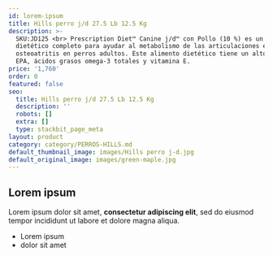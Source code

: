 ```yaml
---
id: lorem-ipsum
title: Hills perro j/d 27.5 Lb 12.5 Kg
description: >-
  SKU:JD125 <br> Prescription Diet™ Canine j/d™ con Pollo (10 %) es un alimento
  dietético completo para ayudar al metabolismo de las articulaciones en caso de
  osteoatritis en perros adultos. Este alimento dietético tiene un alto nivel de
  EPA, ácidos grasos omega-3 totales y vitamina E.
price: '1,760'
order: 0
featured: false
seo:
  title: Hills perro j/d 27.5 Lb 12.5 Kg
  description: ''
  robots: []
  extra: []
  type: stackbit_page_meta
layout: product
category: category/PERROS-HILLS.md
default_thumbnail_image: images/Hills perro j-d.jpg
default_original_image: images/green-maple.jpg
---
```

## Lorem ipsum

Lorem ipsum dolor sit amet, **consectetur adipiscing elit**, sed do eiusmod tempor incididunt ut labore et dolore magna aliqua.

- Lorem ipsum
- dolor sit amet